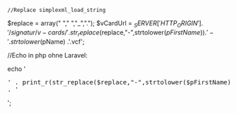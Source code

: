     //Replace simplexml_load_string

$replace = array("  "," ","_",".");
$vCardUrl = $_SERVER['HTTP_ORIGIN'] . '/signatur/v-cards/' . str_replace($replace,"-",strtolower($pFirstName)) . '-' . strtolower($pName) .'.vcf';

//Echo in php ohne Laravel:

echo '<pre>' . print_r(str_replace($replace,"-",strtolower($pFirstName)), true) . '</pre>';
